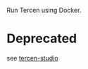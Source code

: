 Run Tercen using Docker.

# Deprecated

see [tercen-studio](https://github.com/tercen/tercen_studio)
  
